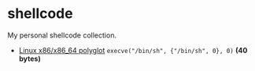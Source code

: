# shellcode
My personal shellcode collection.

- [Linux x86/x86_64 polyglot](https://github.com/DavidBuchanan314/shellcode/tree/master/x86_64_polyglot) `execve("/bin/sh", {"/bin/sh", 0}, 0)` **(40 bytes)**
